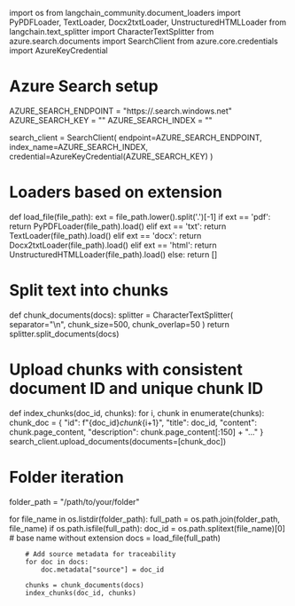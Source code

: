 import os
from langchain_community.document_loaders import PyPDFLoader, TextLoader, Docx2txtLoader, UnstructuredHTMLLoader
from langchain.text_splitter import CharacterTextSplitter
from azure.search.documents import SearchClient
from azure.core.credentials import AzureKeyCredential

# Azure Search setup
AZURE_SEARCH_ENDPOINT = "https://<your-service>.search.windows.net"
AZURE_SEARCH_KEY = "<your-key>"
AZURE_SEARCH_INDEX = "<your-index>"

search_client = SearchClient(
    endpoint=AZURE_SEARCH_ENDPOINT,
    index_name=AZURE_SEARCH_INDEX,
    credential=AzureKeyCredential(AZURE_SEARCH_KEY)
)

# Loaders based on extension
def load_file(file_path):
    ext = file_path.lower().split('.')[-1]
    if ext == 'pdf':
        return PyPDFLoader(file_path).load()
    elif ext == 'txt':
        return TextLoader(file_path).load()
    elif ext == 'docx':
        return Docx2txtLoader(file_path).load()
    elif ext == 'html':
        return UnstructuredHTMLLoader(file_path).load()
    else:
        return []

# Split text into chunks
def chunk_documents(docs):
    splitter = CharacterTextSplitter(
        separator="\n",
        chunk_size=500,
        chunk_overlap=50
    )
    return splitter.split_documents(docs)

# Upload chunks with consistent document ID and unique chunk ID
def index_chunks(doc_id, chunks):
    for i, chunk in enumerate(chunks):
        chunk_doc = {
            "id": f"{doc_id}_chunk_{i+1}",
            "title": doc_id,
            "content": chunk.page_content,
            "description": chunk.page_content[:150] + "..."
        }
        search_client.upload_documents(documents=[chunk_doc])

# Folder iteration
folder_path = "/path/to/your/folder"

for file_name in os.listdir(folder_path):
    full_path = os.path.join(folder_path, file_name)
    if os.path.isfile(full_path):
        doc_id = os.path.splitext(file_name)[0]  # base name without extension
        docs = load_file(full_path)

        # Add source metadata for traceability
        for doc in docs:
            doc.metadata["source"] = doc_id

        chunks = chunk_documents(docs)
        index_chunks(doc_id, chunks)

